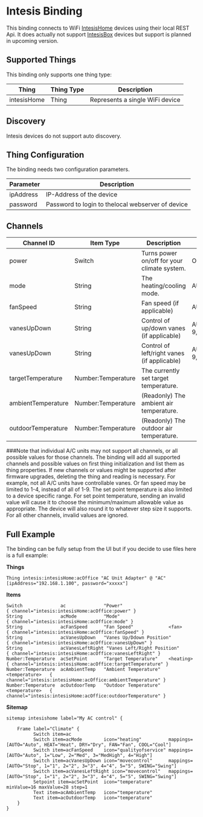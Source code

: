 # Intesis Binding

This binding connects to WiFi [IntesisHome](http://www.intesishome.com/) devices using their local REST Api.
It does actually not support [IntesisBox](http://www.intesisbox.com/) devices but support is planned in upcoming version.



## Supported Things

This binding only supports one thing type:

| Thing       | Thing Type | Description                     |
|------------ |------------|---------------------------------|
| intesisHome | Thing      | Represents a single WiFi device |

## Discovery

Intesis devices do not support auto discovery.

## Thing Configuration

The binding needs two configuration parameters.

| Parameter | Description                                       |
|-----------|---------------------------------------------------|
| ipAddress | IP-Address of the              device             |
| password  | Password to login to thelocal webserver of device |


## Channels

| Channel ID         | Item Type          | Description                                 | Possible Values           |
|--------------------|--------------------|---------------------------------------------|---------------------------|
| power              | Switch             | Turns power on/off for your climate system. | ON, OFF                   |
| mode               | String             | The heating/cooling mode.                   | AUTO,HEAT,DRY,FAN,COOL    |
| fanSpeed           | String             | Fan speed (if applicable)                   | AUTO,1-10                 |
| vanesUpDown        | String             | Control of up/down vanes (if applicable)    | AUTO,1-9,SWING,SWIRL,WIDE |
| vanesUpDown        | String             | Control of left/right vanes (if applicable) | AUTO,1-9,SWING,SWIRL,WIDE |
| targetTemperature  | Number:Temperature | The currently set target temperature.       |                           |
| ambientTemperature | Number:Temperature | (Readonly) The ambient air temperature.     |                           |
| outdoorTemperature | Number:Temperature | (Readonly) The outdoor air temperature.     |                           |



###Note that individual A/C units may not support all channels, or all possible values for those channels.
The binding will add all supported channels and possible values on first thing initialization and list them as thing properties.
If new channels or values might be supported after firmware upgrades, deleting the thing and reading is necessary.
For example, not all A/C units have controllable vanes. Or fan speed may be limited to 1-4, instead of all of 1-9.
The set point temperature is also limited to a device specific range. For set point temperature, sending an invalid value
will cause it to choose the minimum/maximum allowable value as appropriate. The device will also round it to
whatever step size it supports. For all other channels, invalid values are ignored.

## Full Example

The binding can be fully setup from the UI but if you decide to use files here is a full example:

**Things**

```intesisHome.things
Thing intesis:intesisHome:acOffice "AC Unit Adapter" @ "AC" [ipAddress="192.168.1.100", password="xxxxx"]
```

**Items**

```intesishome.items
Switch              ac              "Power"                                 { channel="intesis:intesisHome:acOffice:power" }
String              acMode          "Mode"                                  { channel="intesis:intesisHome:acOffice:mode" }
String              acFanSpeed      "Fan Speed"             <fan>           { channel="intesis:intesisHome:acOffice:fanSpeed" }
String              acVanesUpDown   "Vanes Up/Ddown Position"               { channel="intesis:intesisHome:acOffice:vanesUpDown" }
String              acVanesLeftRight "Vanes Left/Right Position"            { channel="intesis:intesisHome:acOffice:vanesLeftRight" }
Number:Temperature  acSetPoint      "Target Temperature"    <heating>       { channel="intesis:intesisHome:acOffice:targetTemperature" }
Number:Temperature  acAmbientTemp   "Ambient Temperature"   <temperature>   { channel="intesis:intesisHome:acOffice:ambientTemperature" }
Number:Temperature  acOutdoorTemp   "Outdoor Temperature"   <temperature>   { channel="intesis:intesisHome:acOffice:outdoorTemperature" }
```

**Sitemap**

```intesisHome.sitemap
sitemap intesishome label="My AC control" {

    Frame label="Climate" {
          Switch item=ac
          Switch item=acMode        icon="heating"          mappings=[AUTO="Auto", HEAT="Heat", DRY="Dry", FAN="Fan", COOL="Cool"]
          Switch item=acFanSpeed    icon="qualityofservice" mappings=[AUTO="Auto", 1="Low", 2="Med", 3="MedHigh", 4="High"]
          Switch item=acVanesUpDown icon="movecontrol"      mappings=[AUTO="Stop", 1="1", 2="2", 3="3", 4="4", 5="5", SWING="Swing"]
          Switch item=acVanesLeftRight icon="movecontrol"   mappings=[AUTO="Stop", 1="1", 2="2", 3="3", 4="4", 5="5", SWING="Swing"]
          Setpoint item=acSetPoint  icon="temperature"      minValue=16 maxValue=28 step=1
          Text item=acAmbientTemp   icon="temperature" 
          Text item=acOutdoorTemp   icon="temperature" 
    }
}
```

